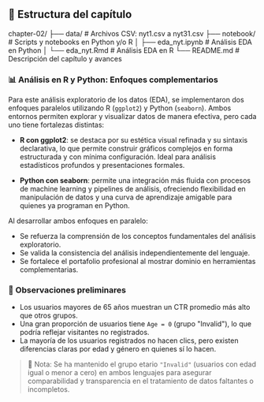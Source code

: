 ## 📁 Estructura del capítulo

chapter-02/
├── data/                   # Archivos CSV: nyt1.csv a nyt31.csv
├── notebook/               # Scripts y notebooks en Python y/o R
│   ├── eda_nyt.ipynb       # Análisis EDA en Python
│   └── eda_nyt.Rmd         # Análisis EDA en R
└── README.md               # Descripción del capítulo y avances

### 📊 Análisis en R y Python: Enfoques complementarios

Para este análisis exploratorio de los datos (EDA), se implementaron dos enfoques paralelos utilizando R (`ggplot2`) y Python (`seaborn`). Ambos entornos permiten explorar y visualizar datos de manera efectiva, pero cada uno tiene fortalezas distintas:

- **R con ggplot2**: se destaca por su estética visual refinada y su sintaxis declarativa, lo que permite construir gráficos complejos en forma estructurada y con mínima configuración. Ideal para análisis estadísticos profundos y presentaciones formales.

- **Python con seaborn**: permite una integración más fluida con procesos de machine learning y pipelines de análisis, ofreciendo flexibilidad en manipulación de datos y una curva de aprendizaje amigable para quienes ya programan en Python.

Al desarrollar ambos enfoques en paralelo:
- Se refuerza la comprensión de los conceptos fundamentales del análisis exploratorio.
- Se valida la consistencia del análisis independientemente del lenguaje.
- Se fortalece el portafolio profesional al mostrar dominio en herramientas complementarias.

### 📌 Observaciones preliminares

- Los usuarios mayores de 65 años muestran un CTR promedio más alto que otros grupos.
- Una gran proporción de usuarios tiene `Age = 0` (grupo "Invalid"), lo que podría reflejar visitantes no registrados.
- La mayoría de los usuarios registrados no hacen clics, pero existen diferencias claras por edad y género en quienes sí lo hacen.

> 🧠 Nota: Se ha mantenido el grupo etario `"Invalid"` (usuarios con edad igual o menor a cero) en ambos lenguajes para asegurar comparabilidad y transparencia en el tratamiento de datos faltantes o incompletos.

